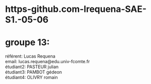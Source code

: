# https-github.com-lrequena-SAE-S1.-05-06

<h1>groupe 13:</h1>
<div>référent: Lucas Requena</div>
<div>email: lucas.requena@edu.univ-fcomte.fr</div>

<div>étudiant2: PASTEUR julian</div>
<div>étudiant3: PAMBOT gédeon</div>
<div>étudiant4: OLIVRY romain</div>

<h1></h1>
